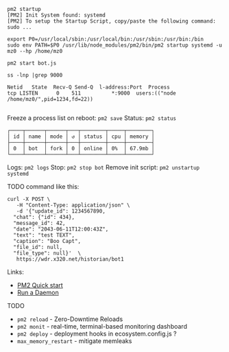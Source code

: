 ```
pm2 startup
[PM2] Init System found: systemd
[PM2] To setup the Startup Script, copy/paste the following command: sudo ...

export P0=/usr/local/sbin:/usr/local/bin:/usr/sbin:/usr/bin:/bin
sudo env PATH=$P0 /usr/lib/node_modules/pm2/bin/pm2 startup systemd -u mz0 --hp /home/mz0

pm2 start bot.js

ss -lnp |grep 9000

Netid	State  Recv-Q Send-Q  l-address:Port  Process
tcp	LISTEN	    0	 511          *:9000  users:(("node /home/mz0/",pid=1234,fd=22))


```
Freeze a process list on reboot: `pm2 save`
Status: `pm2 status`
```
┌────┬──────┬──────┬───┬────────┬─────┬────────┐
│ id │ name │ mode │ ↺ │ status │ cpu │ memory │
├────┼──────┼──────┼───┼────────┼─────┼────────┤
│ 0  │ bot  │ fork │ 0 │ online │ 0%  │ 67.9mb │
└────┴──────┴──────┴───┴────────┴─────┴────────┘
```
Logs: `pm2 logs`
Stop: `pm2 stop bot`
Remove init script: `pm2 unstartup systemd`


TODO command like this:
```
curl -X POST \
   -H "Content-Type: application/json" \
   -d '{"update_id": 1234567890,
  "chat": {"id": 434},
  "message_id": 42,
  "date": "2043-06-11T12:00:43Z",
  "text": "test TEXT",
  "caption": "Boo Capt",
  "file_id": null,
  "file_type": null}'  \
   https://wdr.x320.net/historian/bot1
```

Links:
* [PM2 Quick start](https://pm2.keymetrics.io/docs/usage/quick-start/)
* [Run a Daemon](https://pm2.keymetrics.io/docs/usage/startup/)

TODO
* `pm2 reload` - Zero-Downtime Reloads
* `pm2 monit` - real-time, terminal-based monitoring dashboard
* `pm2 deploy` - deployment hooks in ecosystem.config.js ?
* `max_memory_restart` - mitigate memleaks
